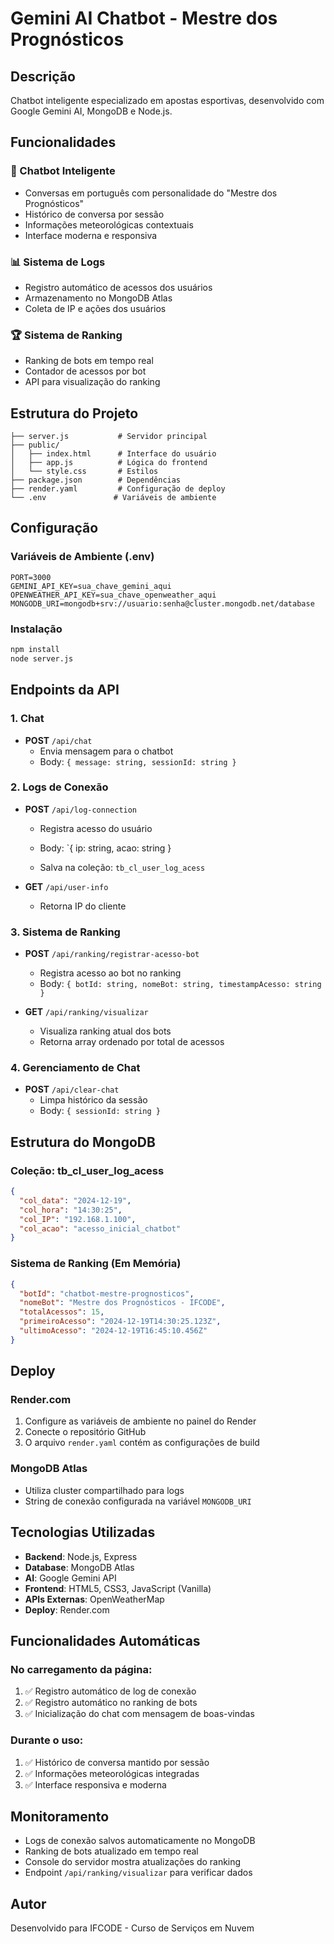# Gemini AI Chatbot - Mestre dos Prognósticos

## Descrição
Chatbot inteligente especializado em apostas esportivas, desenvolvido com Google Gemini AI, MongoDB e Node.js.

## Funcionalidades

### 🤖 Chatbot Inteligente
- Conversas em português com personalidade do "Mestre dos Prognósticos"
- Histórico de conversa por sessão
- Informações meteorológicas contextuais
- Interface moderna e responsiva

### 📊 Sistema de Logs
- Registro automático de acessos dos usuários
- Armazenamento no MongoDB Atlas
- Coleta de IP e ações dos usuários

### 🏆 Sistema de Ranking
- Ranking de bots em tempo real
- Contador de acessos por bot
- API para visualização do ranking

## Estrutura do Projeto

```
├── server.js           # Servidor principal
├── public/
│   ├── index.html      # Interface do usuário
│   ├── app.js          # Lógica do frontend
│   └── style.css       # Estilos
├── package.json        # Dependências
├── render.yaml         # Configuração de deploy
└── .env               # Variáveis de ambiente
```

## Configuração

### Variáveis de Ambiente (.env)
```env
PORT=3000
GEMINI_API_KEY=sua_chave_gemini_aqui
OPENWEATHER_API_KEY=sua_chave_openweather_aqui
MONGODB_URI=mongodb+srv://usuario:senha@cluster.mongodb.net/database
```

### Instalação
```bash
npm install
node server.js
```

## Endpoints da API

### 1. Chat
- **POST** `/api/chat`
  - Envia mensagem para o chatbot
  - Body: `{ message: string, sessionId: string }`

### 2. Logs de Conexão
- **POST** `/api/log-connection`
  - Registra acesso do usuário
  - Body: `{ ip: string, acao: string }
  

  - Salva na coleção: `tb_cl_user_log_acess`

- **GET** `/api/user-info`
  - Retorna IP do cliente

### 3. Sistema de Ranking
- **POST** `/api/ranking/registrar-acesso-bot`
  - Registra acesso ao bot no ranking
  - Body: `{ botId: string, nomeBot: string, timestampAcesso: string }`

- **GET** `/api/ranking/visualizar`
  - Visualiza ranking atual dos bots
  - Retorna array ordenado por total de acessos

### 4. Gerenciamento de Chat
- **POST** `/api/clear-chat`
  - Limpa histórico da sessão
  - Body: `{ sessionId: string }`

## Estrutura do MongoDB

### Coleção: tb_cl_user_log_acess
```json
{
  "col_data": "2024-12-19",
  "col_hora": "14:30:25", 
  "col_IP": "192.168.1.100",
  "col_acao": "acesso_inicial_chatbot"
}
```

### Sistema de Ranking (Em Memória)
```json
{
  "botId": "chatbot-mestre-prognosticos",
  "nomeBot": "Mestre dos Prognósticos - IFCODE",
  "totalAcessos": 15,
  "primeiroAcesso": "2024-12-19T14:30:25.123Z",
  "ultimoAcesso": "2024-12-19T16:45:10.456Z"
}
```

## Deploy

### Render.com
1. Configure as variáveis de ambiente no painel do Render
2. Conecte o repositório GitHub
3. O arquivo `render.yaml` contém as configurações de build

### MongoDB Atlas
- Utiliza cluster compartilhado para logs
- String de conexão configurada na variável `MONGODB_URI`

## Tecnologias Utilizadas

- **Backend**: Node.js, Express
- **Database**: MongoDB Atlas
- **AI**: Google Gemini API
- **Frontend**: HTML5, CSS3, JavaScript (Vanilla)
- **APIs Externas**: OpenWeatherMap
- **Deploy**: Render.com

## Funcionalidades Automáticas

### No carregamento da página:
1. ✅ Registro automático de log de conexão
2. ✅ Registro automático no ranking de bots
3. ✅ Inicialização do chat com mensagem de boas-vindas

### Durante o uso:
1. ✅ Histórico de conversa mantido por sessão
2. ✅ Informações meteorológicas integradas
3. ✅ Interface responsiva e moderna

## Monitoramento

- Logs de conexão salvos automaticamente no MongoDB
- Ranking de bots atualizado em tempo real
- Console do servidor mostra atualizações do ranking
- Endpoint `/api/ranking/visualizar` para verificar dados

## Autor
Desenvolvido para IFCODE - Curso de Serviços em Nuvem
